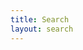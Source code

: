```yaml
---
title: Search
layout: search
---
```

<script>
  window.store = {
    {% for doc in site.documents %}
      "{{ doc.url | slugify }}": {
        "title": "{{ doc.name | xml_escape }}",
        "author": "{{ doc.author | xml_escape }}",
        "category": "{{ doc.category | xml_escape }}",
        "content": {{ doc.content | strip_html | strip_newlines | jsonify }},
        "url": "{{ doc.url | xml_escape }}"
      }
      {% unless forloop.last %},{% endunless %}
    {% endfor %}
  };
</script>